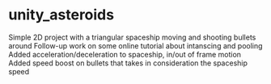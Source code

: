 # unity_asteroids
Simple 2D project with a triangular spaceship moving and shooting bullets around
Follow-up work on some online tutorial about intanscing and pooling
Added acceleration/deceleration to spaceship, in/out of frame motion
Added speed boost on bullets that takes in consideration the spaceship speed

